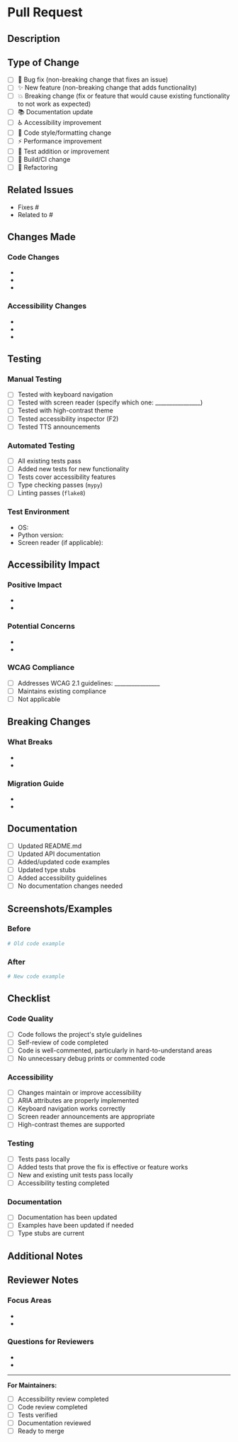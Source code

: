 # Pull Request

## Description

<!-- Provide a clear and concise description of what this PR does -->

## Type of Change

<!-- Mark the relevant option with an "x" -->

- [ ] 🐛 Bug fix (non-breaking change that fixes an issue)
- [ ] ✨ New feature (non-breaking change that adds functionality)
- [ ] 💥 Breaking change (fix or feature that would cause existing functionality to not work as expected)
- [ ] 📚 Documentation update
- [ ] ♿ Accessibility improvement
- [ ] 🎨 Code style/formatting change
- [ ] ⚡ Performance improvement
- [ ] 🧪 Test addition or improvement
- [ ] 🔧 Build/CI change
- [ ] 🔄 Refactoring

## Related Issues

<!-- Link to related issues using "Fixes #123" or "Closes #123" -->

- Fixes #
- Related to #

## Changes Made

<!-- Describe the changes in detail -->

### Code Changes
- 
- 
- 

### Accessibility Changes
<!-- If this PR affects accessibility, describe the changes -->
- 
- 
- 

## Testing

<!-- Describe how you tested these changes -->

### Manual Testing
- [ ] Tested with keyboard navigation
- [ ] Tested with screen reader (specify which one: ________________)
- [ ] Tested with high-contrast theme
- [ ] Tested accessibility inspector (F2)
- [ ] Tested TTS announcements

### Automated Testing
- [ ] All existing tests pass
- [ ] Added new tests for new functionality
- [ ] Tests cover accessibility features
- [ ] Type checking passes (`mypy`)
- [ ] Linting passes (`flake8`)

### Test Environment
- OS: <!-- e.g., Windows 11, macOS 13, Ubuntu 22.04 -->
- Python version: <!-- e.g., 3.9.7 -->
- Screen reader (if applicable): <!-- e.g., NVDA 2023.1, JAWS 2023 -->

## Accessibility Impact

<!-- Describe how this change affects accessibility -->

### Positive Impact
- 
- 

### Potential Concerns
- 
- 

### WCAG Compliance
<!-- If applicable, note which WCAG guidelines this addresses -->
- [ ] Addresses WCAG 2.1 guidelines: ________________
- [ ] Maintains existing compliance
- [ ] Not applicable

## Breaking Changes

<!-- If this is a breaking change, describe what breaks and how to migrate -->

### What Breaks
- 
- 

### Migration Guide
- 
- 

## Documentation

<!-- Check all that apply -->

- [ ] Updated README.md
- [ ] Updated API documentation
- [ ] Added/updated code examples
- [ ] Updated type stubs
- [ ] Added accessibility guidelines
- [ ] No documentation changes needed

## Screenshots/Examples

<!-- If applicable, add screenshots or code examples -->

### Before
```python
# Old code example
```

### After
```python
# New code example
```

## Checklist

<!-- Mark completed items with an "x" -->

### Code Quality
- [ ] Code follows the project's style guidelines
- [ ] Self-review of code completed
- [ ] Code is well-commented, particularly in hard-to-understand areas
- [ ] No unnecessary debug prints or commented code

### Accessibility
- [ ] Changes maintain or improve accessibility
- [ ] ARIA attributes are properly implemented
- [ ] Keyboard navigation works correctly
- [ ] Screen reader announcements are appropriate
- [ ] High-contrast themes are supported

### Testing
- [ ] Tests pass locally
- [ ] Added tests that prove the fix is effective or feature works
- [ ] New and existing unit tests pass locally
- [ ] Accessibility testing completed

### Documentation
- [ ] Documentation has been updated
- [ ] Examples have been updated if needed
- [ ] Type stubs are current

## Additional Notes

<!-- Any additional information, concerns, or context -->

## Reviewer Notes

<!-- Specific things you want reviewers to focus on -->

### Focus Areas
- 
- 

### Questions for Reviewers
- 
- 

---

**For Maintainers:**
- [ ] Accessibility review completed
- [ ] Code review completed
- [ ] Tests verified
- [ ] Documentation reviewed
- [ ] Ready to merge